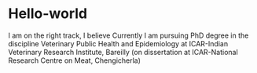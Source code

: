 # Hello-world
I am on the right track, I believe
Currently I am pursuing PhD degree in the discipline Veterinary Public Health and Epidemiology at ICAR-Indian Veterinary Research Institute, Bareilly (on dissertation at ICAR-National Research Centre on Meat, Chengicherla)
